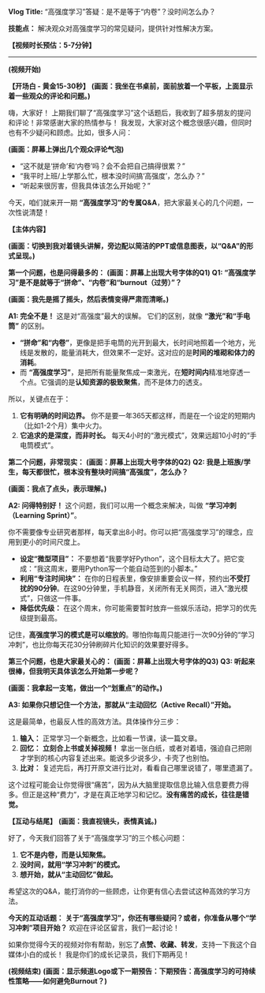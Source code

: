 
**Vlog Title:** “高强度学习”答疑：是不是等于“内卷”？没时间怎么办？

**技能点：** 解决观众对高强度学习的常见疑问，提供针对性解决方案。

**【视频时长预估：5-7分钟】**

---

**(视频开始)**

**【开场白 - 黄金15-30秒】**
**(画面：我坐在书桌前，面前放着一个平板，上面显示着一些观众的评论和问题。)**

嗨，大家好！
上期我们聊了“高强度学习”这个话题后，我收到了超多朋友的提问和评论！非常感谢大家的热情参与！
我发现，大家对这个概念很感兴趣，但同时也有不少疑问和顾虑。比如，很多人问：

**(画面：屏幕上弹出几个观众评论气泡)**
*   “这不就是‘拼命’和‘内卷’吗？会不会把自己搞得很累？”
*   “我平时上班/上学那么忙，根本没时间搞‘高强度’，怎么办？”
*   “听起来很厉害，但我具体该怎么开始呢？”

今天，咱们就来开一期 **“高强度学习”的专属Q&A**，把大家最关心的几个问题，一次性说清楚！

**【主体内容】**

**(画面：切换到我对着镜头讲解，旁边配以简洁的PPT或信息图表，以“Q&A”的形式呈现。)**

**第一个问题，也是问得最多的：**
**(画面：屏幕上出现大号字体的Q1)**
**Q1: “高强度学习”是不是就等于“拼命”、“内卷”和“burnout（过劳）”？**

**(画面：我先是摇了摇头，然后表情变得严肃而清晰。)**

**A1: 完全不是！** 这是对“高强度”最大的误解。
它们的区别，就像 **“激光”和“手电筒”** 的区别。

*   **“拼命”和“内卷”**，更像是把手电筒的光开到最大，长时间地照着一个地方，光线是发散的，能量消耗大，但效果不一定好。这对应的是**时间的堆砌和体力的消耗**。
*   而 **“高强度学习”**，是把所有能量聚焦成一束激光，在**短时间内**精准地穿透一个点。它强调的是**认知资源的极致聚焦**，而不是体力的透支。

所以，关键点在于：
1.  **它有明确的时间边界。** 你不是要一年365天都这样，而是在一个设定的短期内（比如1-2个月）集中火力。
2.  **它追求的是深度，而非时长。** 每天4小时的“激光模式”，效果远超10小时的“手电筒模式”。

**第二个问题，非常现实：**
**(画面：屏幕上出现大号字体的Q2)**
**Q2: 我是上班族/学生，每天都很忙，根本没有整块时间搞“高强度”，怎么办？**

**(画面：我点了点头，表示理解。)**

**A2: 问得特别好！** 这个问题，我们可以用一个概念来解决，叫做 **“学习冲刺（Learning Sprint）”**。

你不需要像专业研究者那样，每天拿出8小时。你可以把“高强度学习”的理念，应用到更小的时间尺度上。
*   **设定“微型项目”：** 不要想着“我要学好Python”，这个目标太大了。把它变成：“我这周末，要用Python写一个能自动签到的小脚本。”
*   **利用“专注时间块”：** 在你的日程表里，像安排重要会议一样，预约出**不受打扰的90分钟**。在这90分钟里，手机静音，关闭所有无关网页，进入“激光模式”，只做这一件事。
*   **降低优先级：** 在这个周末，你可能需要暂时放弃一些娱乐活动，把学习的优先级提到最高。

记住，**高强度学习的模式是可以缩放的**。哪怕你每周只能进行一次90分钟的“学习冲刺”，也比你每天花30分钟刷碎片化知识的效果要好得多。

**第三个问题，也是大家最关心的：**
**(画面：屏幕上出现大号字体的Q3)**
**Q3: 听起来很棒，但我明天具体该怎么开始第一步呢？**

**(画面：我拿起一支笔，做出一个“划重点”的动作。)**

**A3: 如果你只想记住一个方法，那就从“主动回忆（Active Recall）”开始。**

这是最简单，也最反人性的高效方法。具体操作分三步：
1.  **输入：** 正常学习一个新概念，比如看一节课，读一篇文章。
2.  **回忆：** **立刻合上书或关掉视频！** 拿出一张白纸，或者对着墙，强迫自己把刚才学到的核心内容复述出来。能说多少说多少，卡壳了也别怕。
3.  **比对：** 复述完后，再打开原文进行比对，看看自己哪里说错了，哪里遗漏了。

这个过程可能会让你觉得很“痛苦”，因为从大脑里提取信息比输入信息要费力得多。但正是这种“费力”，才是在真正地学习和记忆。**没有痛苦的成长，往往是错觉。**

**【互动与结尾】**
**(画面：我直视镜头，表情真诚。)**

好了，今天我们回答了关于“高强度学习”的三个核心问题：
1.  **它不是内卷，而是认知聚焦。**
2.  **没时间，就用“学习冲刺”的模式。**
3.  **想开始，就从“主动回忆”做起。**

希望这次的Q&A，能打消你的一些顾虑，让你更有信心去尝试这种高效的学习方法。

**今天的互动话题：**
**关于“高强度学习”，你还有哪些疑问？或者，你准备从哪个“学习冲刺”项目开始？**
欢迎在评论区留言，我们一起讨论！

如果你觉得今天的视频对你有帮助，别忘了**点赞、收藏、转发**，支持一下我这个自媒体小白的成长！
我是你们的成长记录员，我们下期再见！

**(视频结束)**
**(画面：显示频道Logo或下一期预告：下期预告：高强度学习的可持续性策略——如何避免Burnout？)**